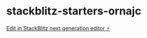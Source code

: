# stackblitz-starters-ornajc

[Edit in StackBlitz next generation editor ⚡️](https://stackblitz.com/~/github.com/lisandro1985/stackblitz-starters-ornajc)